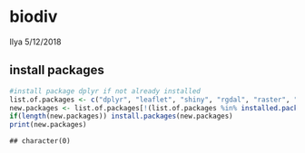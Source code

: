 biodiv
================
Ilya
5/12/2018

install packages
----------------

``` r
#install package dplyr if not already installed
list.of.packages <- c("dplyr", "leaflet", "shiny", "rgdal", "raster", "sp", "data.table")
new.packages <- list.of.packages[!(list.of.packages %in% installed.packages()[,"Package"])]
if(length(new.packages)) install.packages(new.packages)
print(new.packages)
```

    ## character(0)
